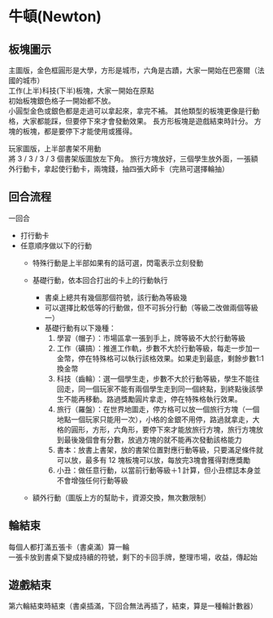 # 牛頓(Newton)

## 板塊圖示  
主圖版，金色框圓形是大學，方形是城市，六角是古蹟，大家一開始在巴塞爾（法國的城市）    
工作(上半)科技(下半)板塊，大家一開始在原點  
初始板塊銀色格子一開始都不放。  
小圓型金色或銀色都是走過可以拿起來，拿完不補。
其他類型的板塊更像是行動格，大家都能踩，但要停下來才會發動效果。
長方形板塊是遊戲結束時計分。
方塊的板塊，都是要停下才能使用或獲得。  

玩家圖版，上半部書架不用動  
將 3 / 3 / 3 / 3 個書架版圖放左下角。
旅行方塊放好，三個學生放外面，一張額外行動卡，拿起使行動卡，兩塊錢，抽四張大師卡（完熟可選擇輪抽）
  
## 回合流程  
一回合
- 打行動卡  
- 任意順序做以下的行動
    - 特殊行動是上半部如果有的話可選，閃電表示立刻發動
    - 基礎行動，依本回合打出的卡上的行動執行
        - 書桌上總共有幾個那個符號，該行動為等級幾
        - 可以選擇比較低等的行動做，但不可拆分行動（等級二改做兩個等級一）
        - 基礎行動有以下幾種：
            1. 學習（帽子）：市場區拿一張到手上，牌等級不大於行動等級
            2. 工作（礦搞）：推進工作軌，步數不大於行動等級，每走一步加一金幣，停在特殊格可以執行該格效果。如果走到最底，剩餘步數1:1換金幣
            3. 科技（齒輪）：選一個學生走，步數不大於行動等級，學生不能往回走，同一個玩家不能有兩個學生走到同一個終點，到終點後該學生不能再移動。路過獎勵圓片拿走，停在特殊格執行效果。  
            4. 旅行（羅盤）：在世界地圖走，停方格可以放一個旅行方塊（一個地點一個玩家只能用一次），小格的金銀不用停，路過就拿走，大格的圓形，方形，六角形，要停下來才能放旅行方塊，旅行方塊放到最後幾個會有分數，放過方塊的就不能再次發動該格能力  
            5. 書本：放書上書架，放的書架位置對應行動等級，只要滿足條件就可以放，最多有 12 塊板塊可以放，每放完3塊會獲得對應獎勵 
            6. 小丑：做任意行動，以當前行動等級＋1 計算，但小丑標誌本身並不會增強任何行動等級

    - 額外行動（圖版上方的幫助卡，資源交換，無次數限制）

## 輪結束
每個人都打滿五張卡（書桌滿）算一輪  
一張卡放到書桌下變成持續的符號，剩下的卡回手牌，整理市場，收益，傳起始  

## 遊戲結束
第六輪結束時結束（書桌插滿，下回合無法再插了，結束，算是一種輪計數器）